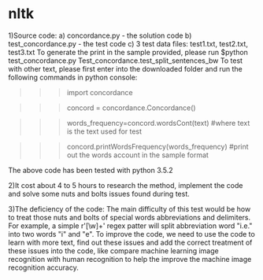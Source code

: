 # nltk

1)Source code:
  a) concordance.py - the solution code
  b) test_concordance.py - the test code
  c) 3 test data files: test1.txt, test2.txt, test3.txt
  To generate the print in the sample provided, please run 
    $python test_concordance.py Test_concordance.test_split_sentences_bw
  To test with other text, please first enter into the downloaded folder and run the following commands in python console:
  >>>import concordance

  >>>concord = concordance.Concordance()
  
  >>>words_frequency=concord.wordsCont(text)  #where text is the text used for test
  
  >>>concord.printWordsFrequency(words_frequency) #print out the words account in the sample format

  The above code has been tested with python 3.5.2

2)It cost about 4 to 5 hours to research the method, implement the code and solve some nuts and bolts issues found during test.

3)The deficiency of the code:
  The main difficulty of this test would be how to treat those nuts and bolts of special words abbreviations and delimiters. For example, a simple r'[\w]+' regex patter will split abbreviation word "i.e." into two words "i" and "e". To improve the code, we need to use the code to learn with more text, find out these issues and add the correct treatment of these issues into the code, like compare machine learning image recognition with human recognition to help the improve the machine image recognition accuracy.

